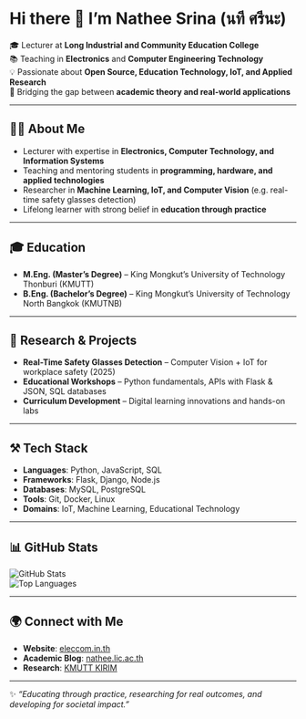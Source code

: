 # Hi there 👋 I’m Nathee Srina (นที ศรีนะ)

🎓 Lecturer at **Long Industrial and Community Education College**  
📚 Teaching in **Electronics** and **Computer Engineering Technology**  
💡 Passionate about **Open Source, Education Technology, IoT, and Applied Research**  
🚀 Bridging the gap between **academic theory and real-world applications**

---

## 👨‍🏫 About Me
- Lecturer with expertise in **Electronics, Computer Technology, and Information Systems**  
- Teaching and mentoring students in **programming, hardware, and applied technologies**  
- Researcher in **Machine Learning, IoT, and Computer Vision** (e.g. real-time safety glasses detection)  
- Lifelong learner with strong belief in **education through practice**  

---

## 🎓 Education
- **M.Eng. (Master’s Degree)** – King Mongkut’s University of Technology Thonburi (KMUTT)  
- **B.Eng. (Bachelor’s Degree)** – King Mongkut’s University of Technology North Bangkok (KMUTNB)  

---

## 🔬 Research & Projects
- **Real-Time Safety Glasses Detection** – Computer Vision + IoT for workplace safety (2025)  
- **Educational Workshops** – Python fundamentals, APIs with Flask & JSON, SQL databases  
- **Curriculum Development** – Digital learning innovations and hands-on labs  

---

## ⚒️ Tech Stack
- **Languages**: Python, JavaScript, SQL  
- **Frameworks**: Flask, Django, Node.js  
- **Databases**: MySQL, PostgreSQL  
- **Tools**: Git, Docker, Linux  
- **Domains**: IoT, Machine Learning, Educational Technology  

---

## 📊 GitHub Stats
![GitHub Stats](https://github-readme-stats.vercel.app/api?username=natheelic&show_icons=true&theme=tokyonight)  
![Top Languages](https://github-readme-stats.vercel.app/api/top-langs/?username=natheelic&layout=compact&theme=tokyonight)

---

## 🌍 Connect with Me
- **Website**: [eleccom.in.th](https://eleccom.in.th/)  
- **Academic Blog**: [nathee.lic.ac.th](https://nathee.lic.ac.th/)  
- **Research**: [KMUTT KIRIM](https://kirim.kmutt.ac.th/converis/portal/detail/Person/54389676?lang=de_DE)  

---

✨ _“Educating through practice, researching for real outcomes, and developing for societal impact.”_
